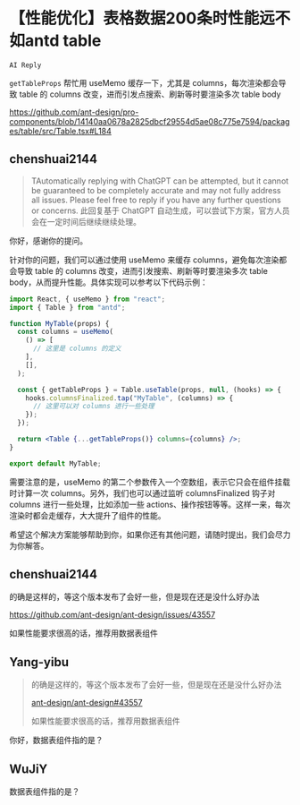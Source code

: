# 【性能优化】表格数据200条时性能远不如antd table

`AI Reply`

`getTableProps` 帮忙用 useMemo 缓存一下，尤其是 columns，每次渲染都会导致 table 的 columns 改变，进而引发点搜索、刷新等时要渲染多次 table body

https://github.com/ant-design/pro-components/blob/14140aa0678a2825dbcf29554d5ae08c775e7594/packages/table/src/Table.tsx#L184

## chenshuai2144

> TAutomatically replying with ChatGPT can be attempted, but it cannot be guaranteed to be completely accurate and may not fully address all issues. Please feel free to reply if you have any further questions or concerns.
> 此回复基于 ChatGPT 自动生成，可以尝试下方案，官方人员会在一定时间后继续继续处理。

你好，感谢你的提问。

针对你的问题，我们可以通过使用 useMemo 来缓存 columns，避免每次渲染都会导致 table 的 columns 改变，进而引发搜索、刷新等时要渲染多次 table body，从而提升性能。具体实现可以参考以下代码示例：

```jsx
import React, { useMemo } from "react";
import { Table } from "antd";

function MyTable(props) {
  const columns = useMemo(
    () => [
      // 这里是 columns 的定义
    ],
    [],
  );

  const { getTableProps } = Table.useTable(props, null, (hooks) => {
    hooks.columnsFinalized.tap("MyTable", (columns) => {
      // 这里可以对 columns 进行一些处理
    });
  });

  return <Table {...getTableProps()} columns={columns} />;
}

export default MyTable;
```

需要注意的是，useMemo 的第二个参数传入一个空数组，表示它只会在组件挂载时计算一次 columns。另外，我们也可以通过监听 columnsFinalized 钩子对 columns 进行一些处理，比如添加一些 actions、操作按钮等等。这样一来，每次渲染时都会走缓存，大大提升了组件的性能。

希望这个解决方案能够帮助到你，如果你还有其他问题，请随时提出，我们会尽力为你解答。

## chenshuai2144

的确是这样的，等这个版本发布了会好一些，但是现在还是没什么好办法

https://github.com/ant-design/ant-design/issues/43557

如果性能要求很高的话，推荐用数据表组件

## Yang-yibu

> 的确是这样的，等这个版本发布了会好一些，但是现在还是没什么好办法
>
> [ant-design/ant-design#43557](https://github.com/ant-design/ant-design/issues/43557)
>
> 如果性能要求很高的话，推荐用数据表组件

你好，数据表组件指的是？

## WuJiY

数据表组件指的是？

